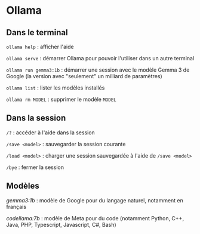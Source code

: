# Ollama

## Dans le terminal

`ollama help` : afficher l'aide

`ollama serve` : démarrer Ollama pour pouvoir l'utiliser dans un autre
terminal

`ollama run gemma3:1b` : démarrer une session avec le modèle Gemma 3
de Google (la version avec "seulement" un milliard de paramètres)

`ollama list` : lister les modèles installés

`ollama rm MODEL` : supprimer le modèle `MODEL`

## Dans la session

`/?` : accéder à l'aide dans la session

`/save <model>` : sauvegarder la session courante

`/load <model>` : charger une session sauvegardée à l'aide de `/save
<model>`

`/bye` : fermer la session

## Modèles

*gemma3:1b* : modèle de Google pour du langage naturel, notamment en
français

*codellama:7b* : modèle de Meta pour du code (notamment Python, C++,
Java, PHP, Typescript, Javascript, C#, Bash)
